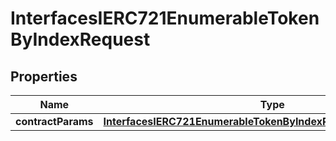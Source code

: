

# InterfacesIERC721EnumerableTokenByIndexRequest


## Properties

| Name | Type | Description | Notes |
|------------ | ------------- | ------------- | -------------|
|**contractParams** | [**InterfacesIERC721EnumerableTokenByIndexRequestContractParams**](InterfacesIERC721EnumerableTokenByIndexRequestContractParams.md) |  |  |



